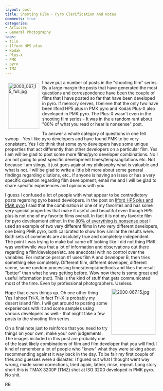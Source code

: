```yaml
---
layout: post
title: Shooting Film - Pyro Clarification And Notes
comments: true
categories:
- Articles
- General Photography
tags:
- film
- Ilford HP5 plus
- Kodak
- Plus-X
- PMK
- pyro
- TMZ
---
```

<a rel="lightbox" href="/wp-content/uploads/2009/06/2000_067_15_full.jpg"><img title="2000_067_15_full.jpg" src="/wp-content/uploads/2009/06/.thumbs/.2000_067_15_full.jpg" border="0" alt="2000_067_15_full.jpg" hspace="10" vspace="10" width="102" height="150" align="left" /></a>I have put a number of posts in the "shooting film" series. By a large margin the posts that have generated the most questions and correspondence have been the couple of films that I have posted so far that have been developed in pyro. If memory serves, I believe that the only two have been Ilford HP5 plus in PMK pyro and Kodak Plus-X also developed in PMK pyro. The Plus-X wasn't even in the shooting film series - It was in the a random rant about "80% of what you read or hear is nonsense" post.

To answer a whole category of questions in one fell swoop - Yes I like pyro developers and have found PMK to be very consistent. Yes I do think that some pyro developers have some unique properties that act differently than other developers on a particular film. Yes I am will be glad to post some more films/pyro developer combinations. No I am not going to post specific development times/temps/agitations etc. Not because I am stingy, it just goes against my philosophy what is valuable and what is not. I will be glad to write a little bit more about some general findings regarding dilutions, etc.. If anyone is having an issue or has a very specific question regarding film development, email me and I will be glad to share specific experiences and opinions with you.

I guess I confused a lot of people with what appear to be contradictory posts regarding pyro based developers. In the post on <a href="http://photo.rwboyer.com/2009/06/shooting-film-ilford-hp5-plus/">Ilford HP5 plus and PMK pyro</a> I said that the combination is one of my favorites and has some very special properties that make it useful and beautiful even though HP5 plus is not one of my favorite films overall. In fact it is not my favorite film for pyro development either. In the <a href="http://photo.rwboyer.com/2009/06/80-of-everything-you-read-about-photography-is-complete-nonsense/">80% of everything is nonsense post</a> I used an example of two very different films in two very different developers, one being PMK pyro, both calibrated to show how similar the results were. Both sets of comments are absolutely true and completely independent. The point I was trying to make but came off looking like I did not thing PMK was worthwhile was that a lot of information and observations out there regarding a film/developer/etc. are anecdotal with no control over the variables. For instance person #1 uses film A and developer B, then tries something else completely. Different film, different developer, different scene, some random processing times/temps/methods and likes the result "better" than what he was getting before. Wow now there is some great and useful information (not). This is the kind of stuff that gets communicated most of the time. Even by professional photographers. Useless.<a rel="lightbox" href="/wp-content/uploads/2009/06/2000_067_15.jpg"><img title="2000_067_15.jpg" src="/wp-content/uploads/2009/06/.thumbs/.2000_067_15.jpg" border="0" alt="2000_067_15.jpg" hspace="10" vspace="10" width="144" height="150" align="right" /></a>

Hope that clears things up. Oh one other thing - Yes I shoot Tri-X, in fact Tri-X is probably my desert island film. I will get around to posting some experiences with it and some samples using various developers as well - that might take a few posts to the shooting film series.

On a final note just to reinforce that you need to try things on your own, make your own judgements. The images included in this post are probably one of the least likely combinations of film and film developer that you will find. I kind of remember a lot of people who "knew" what they were talking about recommending against it way back in the day. To be fair my first couple of tries and guesses were a disaster. I figured out what I thought went way wrong, made some corrections, tried again, lather, rinse, repeat. Long story short this is TMAX 3200P (TMZ) shot at ISO 3200 developed in PMK pyro. No shit.

RB